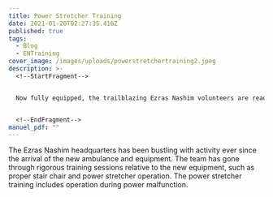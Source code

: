 ```yaml
---
title: Power Stretcher Training
date: 2021-01-20T02:27:35.416Z
published: true
tags:
  - Blog
  - ENTraining
cover_image: /images/uploads/powerstretchertraining2.jpeg
description: >-
  <!--StartFragment-->


  Now fully equipped, the trailblazing Ezras Nashim volunteers are ready and eager to hit the road and provide quality emergency medical care to the women of their communities.


  <!--EndFragment-->
manuel_pdf: ""
---
```

<!--StartFragment-->

The Ezras Nashim headquarters has been bustling with activity ever since the arrival of the new ambulance and equipment. The team has gone through rigorous training sessions relative to the new equipment, such as proper stair chair and power stretcher operation. The power stretcher training includes operation during power malfunction.

<!--EndFragment-->